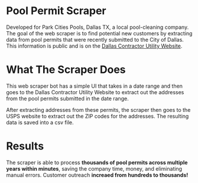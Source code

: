 # Pool Permit Scraper

Developed for Park Cities Pools, Dallas TX, a local pool-cleaning company. The goal of the web scraper is to find potential new customers by extracting data from pool permits that were recently submitted to the City of Dallas. This information is public and is on the [Dallas Contractor Utility Website](https://developdallas.dallascityhall.com/).

# What The Scraper Does

This web scraper bot has a simple UI that takes in a date range and then goes to the Dallas Contractor Utility Website to extract out the addresses from the pool permits submitted in the date range.

After extracting addresses from these permits, the scraper then goes to the USPS website to extract out the ZIP codes for the addresses. The resulting data is saved into a csv file.

# Results

The scraper is able to process **thousands of pool permits across multiple years within minutes**, saving the company time, money, and eliminating manual errors. Customer outreach **increaed from hundreds to thousands!**

